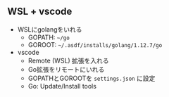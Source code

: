 ## WSL + vscode

* WSLにgolangをいれる
    * GOPATH: `~/go`
    * GOROOT: `~/.asdf/installs/golang/1.12.7/go`
* vscode
    * Remote (WSL) 拡張を入れる
    * Go拡張をリモートにいれる
    * GOPATHとGOROOTを `settings.json` に設定
    * Go: Update/Install tools